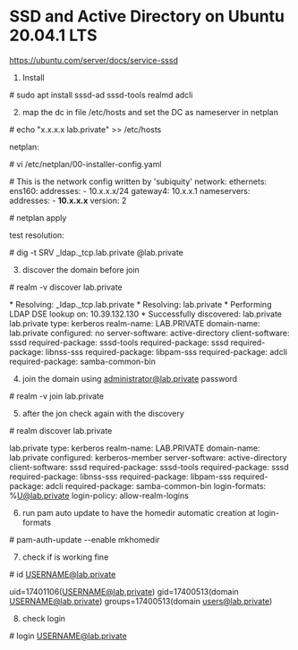 SSD and Active Directory on  Ubuntu 20.04.1 LTS
=====
https://ubuntu.com/server/docs/service-sssd


1. Install 

\# sudo apt install sssd-ad sssd-tools realmd adcli

2. map the dc in file /etc/hosts and set the DC as nameserver in netplan

\# echo "x.x.x.x lab.private" >> /etc/hosts

netplan:

\# vi /etc/netplan/00-installer-config.yaml


\# This is the network config written by 'subiquity'
network:
  ethernets:
    ens160:
      addresses:
      - 10.x.x.x/24
      gateway4: 10.x.x.1
      nameservers:
        addresses:
        - **10.x.x.x**
  version: 2
  
\# netplan apply

test resolution:

\# dig -t SRV _ldap._tcp.lab.private @lab.private



3. discover the domain before join

\# realm -v discover lab.private


\* Resolving: _ldap._tcp.lab.private
\* Resolving: lab.private
\* Performing LDAP DSE lookup on: 10.39.132.130
\* Successfully discovered: lab.private
lab.private
  type: kerberos
  realm-name: LAB.PRIVATE
  domain-name: lab.private
  configured: no
  server-software: active-directory
  client-software: sssd
  required-package: sssd-tools
  required-package: sssd
  required-package: libnss-sss
  required-package: libpam-sss
  required-package: adcli
  required-package: samba-common-bin
  
  4. join the domain using administrator@lab.private password
  
  \# realm -v join lab.private
  
  5. after the jon check again with the discovery
  
\# realm discover lab.private

lab.private
  type: kerberos
  realm-name: LAB.PRIVATE
  domain-name: lab.private
  configured: kerberos-member
  server-software: active-directory
  client-software: sssd
  required-package: sssd-tools
  required-package: sssd
  required-package: libnss-sss
  required-package: libpam-sss
  required-package: adcli
  required-package: samba-common-bin
  login-formats: %U@lab.private
  login-policy: allow-realm-logins
  

6. run pam auto update to have the homedir automatic creation at login-formats

\# pam-auth-update --enable mkhomedir

7. check if is working fine

\# id USERNAME@lab.private

uid=17401106(USERNAME@lab.private) gid=17400513(domain USERNAME@lab.private) groups=17400513(domain users@lab.private)

8. check login

\# login USERNAME@lab.private



  
  